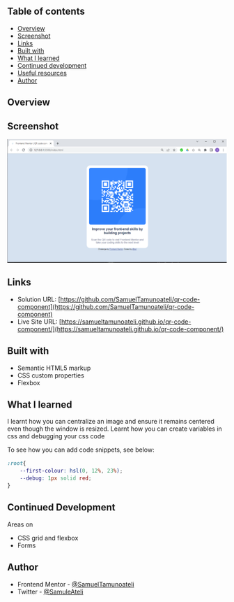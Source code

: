 ## Table of contents

- [Overview](#overview)
- [Screenshot](#screenshot)
- [Links](#links)
- [Built with](#built-with)
- [What I learned](#what-i-learned)
- [Continued development](#continued-development)
- [Useful resources](#useful-resources)
- [Author](#author)

## Overview

## Screenshot

![](Screenshot%202022-07-21.png)

## Links

- Solution URL: [https://github.com/SamuelTamunoateli/qr-code-component](https://github.com/SamuelTamunoateli/qr-code-component)
- Live Site URL: [https://samueltamunoateli.github.io/qr-code-component/](https://samueltamunoateli.github.io/qr-code-component/)

## Built with

- Semantic HTML5 markup
- CSS custom properties
- Flexbox

## What I learned

I learnt how you can centralize an image and ensure it remains centered even though the window is resized.
Learnt how you can create variables in css and debugging your css code

To see how you can add code snippets, see below:

```css
:root{
    --first-colour: hsl(0, 12%, 23%);
    --debug: 1px solid red;
}
```

## Continued Development 

Areas on
- CSS grid and flexbox
- Forms

## Author

- Frontend Mentor - [@SamuelTamunoateli](https://www.frontendmentor.io/profile/SamuelTamunoateli)
- Twitter - [@SamuleAteli](https://www.twitter.com/SamuleAteli)

